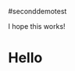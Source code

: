 #seconddemotest
<!DOCTYPE html>
<!DOCTYPE html>
<html>
<head>
	<title>Sara's Website</title>
</head>
<body>
	<p>I hope this works!</p>
	<h1>Hello</h1>

</body>
</html>